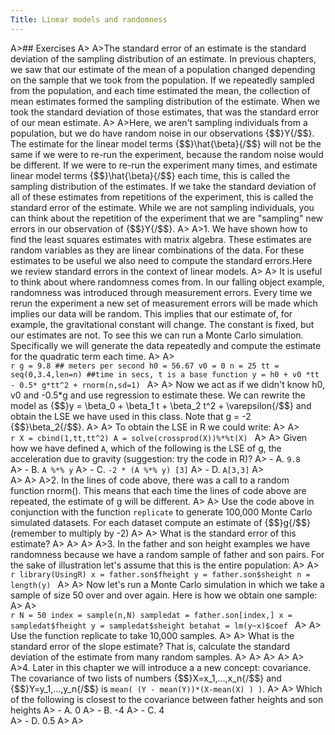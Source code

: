 ```yaml
---
Title: Linear models and randomness
---
```



A>## Exercises
A>
A>The standard error of an estimate is the standard deviation of the sampling distribution of an estimate. In previous chapters, we saw that our estimate of the mean of a population changed depending on the sample that we took from the population. If we repeatedly sampled from the population, and each time estimated the mean, the collection of mean estimates formed the sampling distribution of the estimate. When we took the standard deviation of those estimates, that was the standard error of our mean estimate.
A>
A>Here, we aren't sampling individuals from a population, but we do have random noise in our observations {$$}Y{/$$}. The estimate for the linear model terms {$$}\hat{\beta}{/$$} will not be the same if we were to re-run the experiment, because the random noise would be different. If we were to re-run the experiment many times, and estimate linear model terms {$$}\hat{\beta}{/$$} each time, this is called the sampling distribution of the estimates. If we take the standard deviation of all of these estimates from repetitions of the experiment, this is called the standard error of the estimate. While we are not sampling individuals, you can think about the repetition of the experiment that we are "sampling" new errors in our observation of {$$}Y{/$$}.
A>
A>1. We have shown how to find the least squares estimates with matrix algebra. These estimates are random variables as they are linear combinations of the data. For these estimates to be useful we also need to compute the standard errors.Here we review standard errors in the context of linear models.
A>
A>    It is useful to think about where randomness comes from. In our falling object example, randomness was introduced through measurement errors. Every time we rerun the experiment a new set of measurement errors will be made which implies our data will be random. This implies that our estimate of, for example, the gravitational constant will change. The constant is fixed, but our estimates are not. To see this we can run a Monte Carlo simulation. Specifically we will generate the data repeatedly and compute the estimate for the quadratic term each time.
A>
A>    
    ```r
    g = 9.8 ## meters per second
    h0 = 56.67
    v0 = 0
    n = 25
    tt = seq(0,3.4,len=n) ##time in secs, t is a base function
    y = h0 + v0 *tt - 0.5* g*tt^2 + rnorm(n,sd=1)
    ```
A>
A>    Now we act as if we didn't know h0, v0 and -0.5*g and use regression to estimate these. We can rewrite the model as {$$}y = \beta_0 + \beta_1 t + \beta_2 t^2 + \varepsilon{/$$} and obtain the LSE we have used in this class. Note that g = -2 {$$}\beta_2{/$$}.
A>
A>    To obtain the LSE in R we could write:
A>
A>    
    ```r
    X = cbind(1,tt,tt^2)
    A = solve(crossprod(X))%*%t(X)
    ```
A>
A>    Given how we have defined `A`, which of the following is the LSE of g, the acceleration due to gravity (suggestion: try the code in R)?
A>    - A. `9.8`  
A>    - B. `A %*% y`
A>    - C. `-2 * (A %*% y) [3]`
A>    - D. `A[3,3]`
A>    
A>
A>
A>2. In the lines of code above, there was a call to a random function rnorm(). This means that each time the lines of code above are repeated, the estimate of g will be different.
A>
A>    Use the code above in conjunction with the function `replicate` to generate 100,000 Monte Carlo simulated datasets. For each dataset compute an estimate of {$$}g{/$$} (remember to multiply by -2)
A>
A>    What is the standard error of this estimate?
A>
A>
A>
A>3. In the father and son height examples we have randomness because we have a random sample of father and son pairs. For the sake of illustration let's assume that this is the entire population:
A>
A>    
    ```r
    library(UsingR)
    x = father.son$fheight
    y = father.son$sheight
    n = length(y)
    ```
A>
A>    Now let's run a Monte Carlo simulation in which we take a sample of size 50 over and over again. Here is how we obtain one sample:
A>
A>    
    ```r
    N = 50
    index = sample(n,N)
    sampledat = father.son[index,]
    x = sampledat$fheight
    y = sampledat$sheight
    betahat = lm(y~x)$coef
    ```
A>
A>    Use the function replicate to take 10,000 samples.
A>
A>    What is the standard error of the slope estimate? That is, calculate the standard deviation of the estimate from many random samples.
A>
A>
A>
A>
A>
A>4. Later in this chapter we will introduce a  a new concept: covariance. The covariance of two lists of numbers {$$}X=x_1,...,x_n{/$$} and {$$}Y=y_1,...,y_n{/$$} is `mean( (Y - mean(Y))*(X-mean(X) ) )`.
A>
A>    Which of the following is closest to the covariance between father heights and son heights
A>    - A. 0 
A>    - B. -4 
A>    - C. 4  
A>    - D. 0.5
A>
A>
